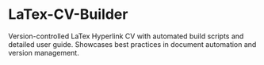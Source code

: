 # LaTex-CV-Builder
Version-controlled LaTex Hyperlink CV with automated build scripts and detailed user guide. Showcases best practices in document automation and version management.
